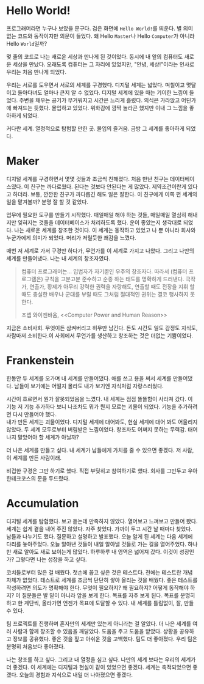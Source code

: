 # Hello World!

프로그래머라면 누구나 보았을 문구다. 검은 화면에 `Hello World!`를 띄운다. 별 의미 없는 코드와 동작이지만 의문이 들었다. 왜 Hello `Master`나 Hello `Computer`가 아니라 Hello `World`일까?

몇 줄의 코드로 나는 새로운 세상과 만나게 된 것이었다. 동시에 내 앞의 컴퓨터도 새로운 세상을 만났다. 오래도록 컴퓨터는 그 자리에 있었지만, "안녕, 세상!"이라는 인사로 우리는 처음 만나게 되었다. 

우리는 서로를 도우면서 서로의 세계를 구경했다. 디지털 세계는 넓었다. 며칠이고 몇달이고 돌아다녀도 얼마나 큰지 알 수 없었다. 디지털 세계에 있을 때는 기이한 느낌이 들었다. 주변을 채우는 공기가 무거워지고 시간은 느리게 흘렀다. 의식은 가라앉고 어딘가에 빠져드는 듯했다. 몰입하고 있었다. 위화감에 깜짝 놀라곤 했지만 이내 그 느낌을 좋아하게 되었다.

커다란 세계. 열정적으로 탐험할 만한 곳. 몰입의 즐거움. 금방 그 세계를 좋아하게 되었다.

# Maker

디지털 세계를 구경하면서 몇몇 것들과 조금씩 친해졌다. 처음 만난 친구는 데이터베이스였다. 이 친구는 까다로웠다. 된다는 것보다 안된다는 게 많았다. 제약조건이란게 있다고 하더라. 보통, 깐깐한 친구가 까다롭긴 해도 일은 잘한다. 이 친구에게 이쪽 편 세계의 일을 맡겨볼까? 분명 잘 할 것 같았다.

업무에 필요한 도구를 만들기 시작했다. 매일매일 해야 하는 것들, 매일매일 열심히 해내지만 잊혀지는 것들을 데이터베이스가 처리하도록 했다. 운이 좋았는지 생각대로 되었다. 나는 새로운 세계를 창조한 것이다. 이 세계는 동작하고 있었고 나 뿐 아니라 회사와 누군가에게 의미가 되었다. 머리가 저릴듯한 쾌감을 느꼈다.

매번 저 세계로 가서 구경만 하다가, 무언가를 이 세계로 가지고 나왔다. 그리고 나만의 세계를 만들어냈다. 나는 내 세계의 창조자였다.

> 컴퓨터 프로그래머는… 입법자가 자기뿐인 우주의 창조자다. 따라서 (컴퓨터 프로그램은) 규칙을 고분고분 준수하고 순종 하는 태도를 명확하게 드러낸다. 극작가, 연출가, 황제가 아무리 강력한 권력을 자랑해도, 연출할 때도 전장을 지휘 할 때도 충실한 배우나 군대를 부릴 때도 그처럼 절대적인 권위는 결코 행사하지 못한다.
>
> 조셉 와이젠바움, <\<Computer Power and Human Reason\>>

지금은 소비사회. 무엇이든 삼켜버리고 허무만 남긴다. 돈도 시간도 일도 감정도 지식도, 사람마저 소비한다.이 사회에서 무언가를 생산하고 창조하는 것은 더없는 기쁨이었다. 

# Frankenstein

한동안 두 세계를 오가며 내 세계를 만들어댔다. 애를 쓰고 용을 써서 세계를 만들어댔다. 남들이 보기에는 어떨지 몰라도 내가 보기엔 자식처럼 자랑스러웠다.  

시간이 흐르면서 뭔가 잘못되었음을 느꼈다. 내 세계는 점점 똘똘함이 사라져 갔다. 이 기능 저 기능 추가하다 보니 나조차도 뭐가 뭔지 모르는 괴물이 되었다. 기능을 추가하려면 다시 만들어야 했다.  
내가 만든 세계는 괴물이었다. 디지털 세계에 대어봐도, 현실 세계에 대어 봐도 어울리지 않았다. 두 세계 모두로부터 버림받은 느낌이었다. 창조자도 어쩌지 못하는 무력감. 태어나지 말았어야 할 세계가 아닐까? 

더 나은 세계를 만들고 싶다. 내 세계가 남들에게 가치를 줄 수 있으면 좋겠다. 저 사람, 이 세계를 만든 사람이래.

비겁한 구경은 그만 하기로 했다. 직접 부딪히고 참여하기로 했다. 회사를 그만두고 우아한테크코스의 문을 두드렸다.

#  Accumulation

디지털 세계를 탐험했다. 보고 듣는데 만족하지 않았다. 열어보고 느껴보고 만들어 봤다. 세계는 쉽게 곁을 내어 주진 않았다. 자주 찾았다. 가까이 두고 시간 날 때마다 찾았다. 남들과 나누기도 했다. 질문하고 설명하고 발표했다. 오늘 알게 된 세계는 다음 세계에 다리를 놓아주었다. 오늘 알아낸 것들이 내일 알아낼 것들로 가는 길을 열어주었다. 하나만 새로 알아도 새로 보이는게 많았다. 하루하루 내 영역은 넓어져 갔다. 이것이 성장인가? 그렇다면 나는 성장을 하고 싶다.

코치들로부터 많은 걸 배웠다. 첫손에 꼽고 싶은 것은 테스트다. 전에는 테스트란 개념 자체가 없었다. 테스트로 세계를 조금씩 단단히 쌓아 올리는 것을 배웠다. 좋은 테스트를 작성하려면 의도가 명확해야 한다. 무엇이 필요하지? 왜 필요하지? 어떻게 동작해야 하지? 이 질문들은 발 밑이 아니라 앞을 보게 한다. 목표를 자주 보게 된다. 목표를 분명히 하고 한 계단씩, 올라가면 언젠가 목표에 도달할 수 있다. 내 세계를 틀림없이, 잘, 만들수 있다.

팀 프로젝트를 진행하며 혼자만의 세계만 있는게 아니라는 걸 알았다. 더 나은 세계를 여러 사람과 함께 창조할 수 있음을 깨달았다. 도움을 주고 도움을 받았다. 상황을 공유하고 정보를 공유했다. 좋은 것을 짚고 아쉬운 것을 고백했다. 팀도 더 좋아졌다. 우리 팀은 분명히 처음보다 좋아졌다.

나는 창조를 하고 싶다. 그리고 내 열정을 심고 싶다. 나만의 세계 보다는 우리의 세계가 더 좋겠다. 이 세계에는 디지털과 현실이 같이 있었으면 좋겠다. 세계는 축적되었으면 좋겠다. 오늘의 경험과 지식으로 내일 더 나아졌으면 좋겠다. 
